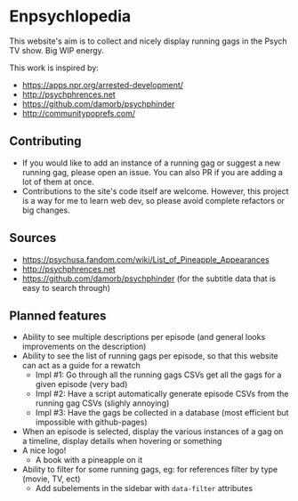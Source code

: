# Enpsychlopedia

This website's aim is to collect and nicely display running gags in the Psych TV show.
Big WIP energy.

This work is inspired by:
* https://apps.npr.org/arrested-development/
* http://psychphrences.net
* https://github.com/damorb/psychphinder
* http://communitypoprefs.com/

## Contributing

* If you would like to add an instance of a running gag or suggest a new running gag, please open an issue. You can also PR if you are adding a lot of them at once.
* Contributions to the site's code itself are welcome. However, this project is a way for me to learn web dev, so please avoid complete refactors or big changes.

## Sources

* https://psychusa.fandom.com/wiki/List_of_Pineapple_Appearances
* http://psychphrences.net
* https://github.com/damorb/psychphinder (for the subtitle data that is easy to search through)


## Planned features

* Ability to see multiple descriptions per episode (and general looks improvements on the description)
* Ability to see the list of running gags per episode, so that this website can act as a guide for a rewatch
    * Impl #1: Go through all the running gags CSVs get all the gags for a given episode (very bad)
    * Impl #2: Have a script automatically generate episode CSVs from the running gag CSVs (slighly annoying)
    * Impl #3: Have the gags be collected in a database (most efficient but impossible with github-pages)
* When an episode is selected, display the various instances of a gag on a timeline, display details when hovering or something
* A nice logo!
    * A book with a pineapple on it
* Ability to filter for some running gags, eg: for references filter by type (movie, TV, ect)
    * Add subelements in the sidebar with `data-filter` attributes
